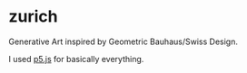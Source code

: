 # zurich
Generative Art inspired by Geometric Bauhaus/Swiss Design.

I used [p5.js](https://p5js.org/) for basically everything.
